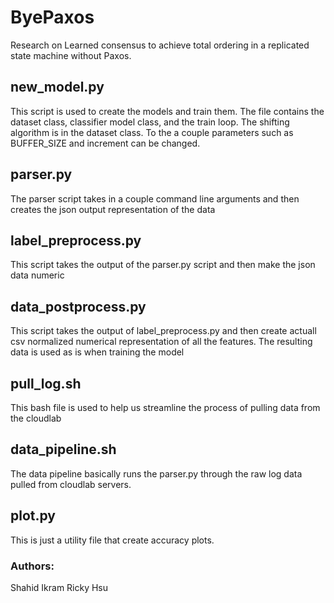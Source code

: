 # ByePaxos

Research on Learned consensus to achieve total ordering in a replicated state machine without Paxos.

## new_model.py
This script is used to create the models and train them. The file contains the dataset class, classifier model class, and the train loop. The shifting algorithm is in the dataset class. To the a couple parameters such as BUFFER_SIZE and increment can be changed.

## parser.py
The parser script takes in a couple command line arguments and then creates the json output representation of the data

## label_preprocess.py
This script takes the output of the parser.py script and then make the json data numeric

## data_postprocess.py
This script takes the output of label_preprocess.py and then create actuall csv normalized numerical representation of all the features. The resulting data is used as is when training the model

## pull_log.sh
This bash file is used to help us streamline the process of pulling data from the cloudlab

## data_pipeline.sh
The data pipeline basically runs the parser.py through the raw log data pulled from cloudlab servers.

## plot.py
This is just a utility file that create accuracy plots.

### Authors:
Shahid Ikram
Ricky Hsu
